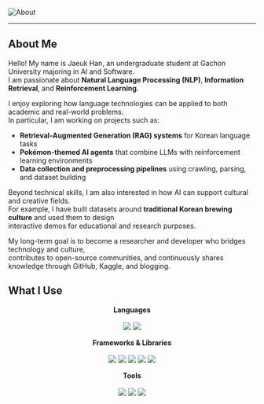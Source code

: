 
![About](https://capsule-render.vercel.app/api?type=cylinder&height=225&color=timeAuto&text=Hi,%20I'm%20Jaeuk%20Han&animation=fadeIn&desc=NLP,%20AI%20Enthusiast&descAlignY=71&descSize=35&fontAlignY=45)

---
## About Me

Hello! My name is Jaeuk Han, an undergraduate student at Gachon University majoring in AI and Software.  
I am passionate about **Natural Language Processing (NLP)**, **Information Retrieval**, and **Reinforcement Learning**.  

I enjoy exploring how language technologies can be applied to both academic and real-world problems.  
In particular, I am working on projects such as:  
- **Retrieval-Augmented Generation (RAG) systems** for Korean language tasks  
- **Pokémon-themed AI agents** that combine LLMs with reinforcement learning environments  
- **Data collection and preprocessing pipelines** using crawling, parsing, and dataset building  

Beyond technical skills, I am also interested in how AI can support cultural and creative fields.  
For example, I have built datasets around **traditional Korean brewing culture** and used them to design  
interactive demos for educational and research purposes.  

My long-term goal is to become a researcher and developer who bridges technology and culture,  
contributes to open-source communities, and continuously shares knowledge through GitHub, Kaggle, and blogging.

## What I Use

<!-- Languages -->
<p align="center">
  <b>Languages</b><br><br>
  <img src="https://img.shields.io/badge/Python-3776AB?style=for-the-badge&logo=python&logoColor=white"/>
  <img src="https://img.shields.io/badge/C-00599C?style=for-the-badge&logo=c&logoColor=white"/>
</p>

<!-- Frameworks & Libraries -->
<p align="center">
  <b>Frameworks & Libraries</b><br><br>
  <a href="https://pytorch.org/"><img src="https://img.shields.io/badge/PyTorch-EE4C2C?style=for-the-badge&logo=pytorch&logoColor=white"/></a>
  <a href="https://huggingface.co/"><img src="https://img.shields.io/badge/HuggingFace-FFD21E?style=for-the-badge&logo=huggingface&logoColor=black"/></a>
  <a href="https://scikit-learn.org/"><img src="https://img.shields.io/badge/Scikit--Learn-F7931E?style=for-the-badge&logo=scikitlearn&logoColor=white"/></a>
  <a href="https://www.langchain.com/"><img src="https://img.shields.io/badge/LangChain-2C2C2C?style=for-the-badge&logo=chainlink&logoColor=white"/></a>
  <a href="https://www.gradio.app/"><img src="https://img.shields.io/badge/Gradio-FF4B4B?style=for-the-badge&logo=gradio&logoColor=white"/></a>
</p>

<!-- Tools -->
<p align="center">
  <b>Tools</b><br><br>
  <a href="https://jupyter.org/"><img src="https://img.shields.io/badge/Jupyter-F37626?style=for-the-badge&logo=jupyter&logoColor=white"/></a>
  <a href="https://git-scm.com/"><img src="https://img.shields.io/badge/Git-F05032?style=for-the-badge&logo=git&logoColor=white"/></a>
  <a href="https://python-poetry.org/"><img src="https://img.shields.io/badge/Poetry-60A5FA?style=for-the-badge&logo=poetry&logoColor=white"/></a>
</p>

<!--
**Jaeuk-Han/Jaeuk-Han** is a ✨ _special_ ✨ repository because its `README.md` (this file) appears on your GitHub profile.

Here are some ideas to get you started:

- 🔭 I’m currently working on ...
- 🌱 I’m currently learning ...
- 👯 I’m looking to collaborate on ...
- 🤔 I’m looking for help with ...
- 💬 Ask me about ...
- 📫 How to reach me: ...
- 😄 Pronouns: ...
- ⚡ Fun fact: ...
-->
